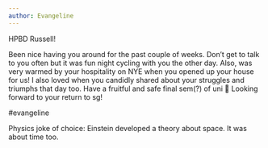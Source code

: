 ```yaml
---
author: Evangeline
---
```


HPBD Russell!

Been nice having you around for the past couple of weeks. Don’t get to talk to you often but it was fun night cycling with you the other day. Also, was very warmed by your hospitality on NYE when you opened up your house for us! I also loved when you candidly shared about your struggles and triumphs that day too. Have a fruitful and safe final sem(?) of uni 🥳 Looking forward to your return to sg!

#evangeline

Physics joke of choice:
Einstein developed a theory about space.
It was about time too.
